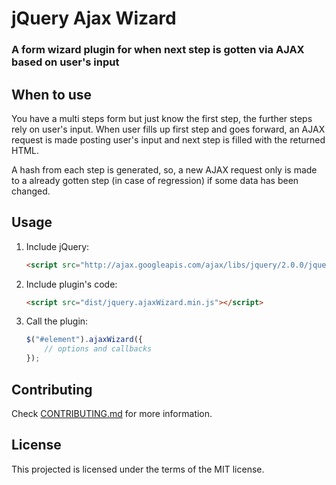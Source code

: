 # jQuery Ajax Wizard

### A form wizard plugin for when next step is gotten via AJAX based on user's input

## When to use

You have a multi steps form but just know the first step, the further steps rely on user's input. When user fills up first step and goes forward, an AJAX request is made posting user's input and next step is filled with the returned HTML.

A hash from each step is generated, so, a new AJAX request only is made to a already gotten step (in case of regression) if some data has been changed.

## Usage

1. Include jQuery:

	```html
	<script src="http://ajax.googleapis.com/ajax/libs/jquery/2.0.0/jquery.min.js"></script>
	```

2. Include plugin's code:

	```html
	<script src="dist/jquery.ajaxWizard.min.js"></script>
	```

3. Call the plugin:

	```javascript
	$("#element").ajaxWizard({
		// options and callbacks
	});
	```

## Contributing

Check [CONTRIBUTING.md](https://github.com/glaucocustodio/jquery-ajax-wizard/blob/master/CONTRIBUTING.md) for more information.

## License

This projected is licensed under the terms of the MIT license.
